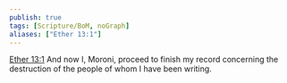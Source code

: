 ```yaml
---
publish: true
tags: [Scripture/BoM, noGraph]
aliases: ["Ether 13:1"]
---
```

[Ether 13:1](https://churchofjesuschrist.org/study/scriptures/bofm/ether/13?lang=eng&id=p1#p1) And now I, Moroni, proceed to finish my record concerning the destruction of the people of whom I have been writing.
